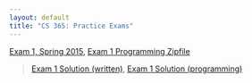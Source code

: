 ```yaml
---
layout: default
title: "CS 365: Practice Exams"
---
```


[Exam 1, Spring 2015](cs365-spring2015-exam01.pdf), [Exam 1 Programming Zipfile](CS365_Exam01.zip)

> [Exam 1 Solution (written)](cs365-spring2015-exam01-soln.pdf), [Exam 1 Solution (programming)](CS365_Exam01_Solution.zip)
